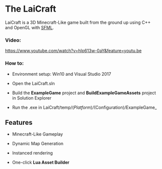# The LaiCraft

LaiCraft is a 3D Minecraft-Like game built from the ground up using C++ and OpenGL with [SFML](https://www.sfml-dev.org/).

### Video: 
https://www.youtube.com/watch?v=hIp613w-0aY&feature=youtu.be

### How to:

* Environment setup: Win10 and Visual Studio 2017

* Open the LaiCraft.sln

* Build the **ExampleGame** project and **BuildExampleGameAssets** project in Solution Explorer

* Run the .exe in LaiCraft/temp/($Platform)/$(Configuration)/ExampleGame_

## Features

* Minecraft-Like Gameplay

* Dynamic Map Generation

* Instanced rendering

* One-click **Lua Asset Builder**